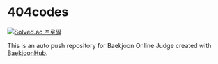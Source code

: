 # 404codes
[![Solved.ac 프로필](http://mazassumnida.wtf/api/v2/generate_badge?boj={cjh5110})](https://solved.ac/{cjh5110})

This is an auto push repository for Baekjoon Online Judge created with [BaekjoonHub](https://github.com/BaekjoonHub/BaekjoonHub).
